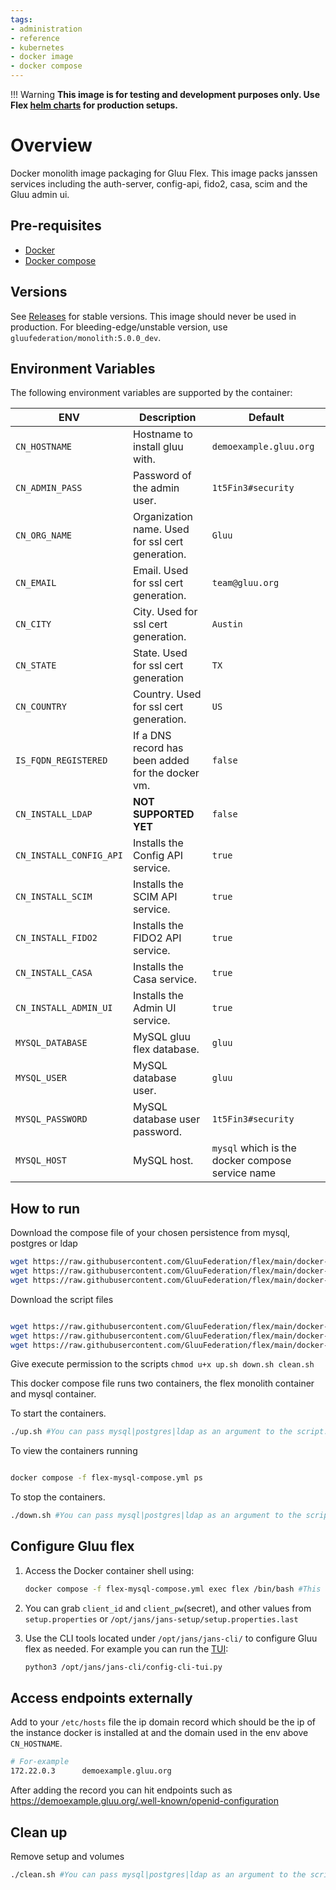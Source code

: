 ```yaml
---
tags:
- administration
- reference
- kubernetes
- docker image
- docker compose
---
```



!!! Warning 
    **This image is for testing and development purposes only. Use Flex [helm charts](https://github.com/GluuFederation/flex/tree/main/charts/gluu) for production setups.**

# Overview

Docker monolith image packaging for Gluu Flex. This image packs janssen services including the auth-server, config-api, fido2, casa, scim and the Gluu admin ui.

## Pre-requisites

- [Docker](https://docs.docker.com/install)
- [Docker compose](https://docs.docker.com/compose/install/)

## Versions

See [Releases](https://github.com/GluuFederation/docker-flex-monolith/releases) for stable versions. This image should never be used in production.
For bleeding-edge/unstable version, use `gluufederation/monolith:5.0.0_dev`.

## Environment Variables

The following environment variables are supported by the container:

| ENV                     | Description                                       | Default                                          |
|-------------------------|---------------------------------------------------|--------------------------------------------------|
| `CN_HOSTNAME`           | Hostname to install gluu with.                    | `demoexample.gluu.org`                           |
| `CN_ADMIN_PASS`         | Password of the admin user.                       | `1t5Fin3#security`                               |
| `CN_ORG_NAME`           | Organization name. Used for ssl cert generation.  | `Gluu`                                           |
| `CN_EMAIL`              | Email. Used for ssl cert generation.              | `team@gluu.org`                               |
| `CN_CITY`               | City. Used for ssl cert generation.               | `Austin`                                         |
| `CN_STATE`              | State. Used for ssl cert generation               | `TX`                                             |
| `CN_COUNTRY`            | Country. Used for ssl cert generation.            | `US`                                             |
| `IS_FQDN_REGISTERED`    | If a DNS record has been added for the docker vm. | `false`                                          |
| `CN_INSTALL_LDAP`       | **NOT SUPPORTED YET**                             | `false`                                          |
| `CN_INSTALL_CONFIG_API` | Installs the Config API service.                  | `true`                                           |
| `CN_INSTALL_SCIM`       | Installs the SCIM  API service.                   | `true`                                           |
| `CN_INSTALL_FIDO2`      | Installs the FIDO2 API service.                   | `true`                                           |
| `CN_INSTALL_CASA`       | Installs the Casa service.                        | `true`                                           |
| `CN_INSTALL_ADMIN_UI`   | Installs the Admin UI service.                    | `true`                                           |
| `MYSQL_DATABASE`        | MySQL gluu flex database.                         | `gluu`                                           |
| `MYSQL_USER`            | MySQL database user.                              | `gluu`                                           |
| `MYSQL_PASSWORD`        | MySQL database user password.                     | `1t5Fin3#security`                               |
| `MYSQL_HOST`            | MySQL host.                                       | `mysql` which is the docker compose service name |



## How to run

Download the compose file of your chosen persistence from mysql, postgres or ldap 

```bash
wget https://raw.githubusercontent.com/GluuFederation/flex/main/docker-flex-monolith/flex-mysql-compose.yml 
wget https://raw.githubusercontent.com/GluuFederation/flex/main/docker-flex-monolith/flex-postgres-compose.yml 
wget https://raw.githubusercontent.com/GluuFederation/flex/main/docker-flex-monolith/flex-ldap-compose.yml 
```

Download the script files 

```bash

wget https://raw.githubusercontent.com/GluuFederation/flex/main/docker-flex-monolith/up.sh
wget https://raw.githubusercontent.com/GluuFederation/flex/main/docker-flex-monolith/down.sh
wget https://raw.githubusercontent.com/GluuFederation/flex/main/docker-flex-monolith/clean.sh
```

Give execute permission to the scripts
`chmod u+x up.sh down.sh clean.sh`

This docker compose file runs two containers, the flex monolith container and mysql container.

To start the containers.

```bash
./up.sh #You can pass mysql|postgres|ldap as an argument to the script. If you don't pass any, it will default to mysql.
```

To view the containers running

```bash

docker compose -f flex-mysql-compose.yml ps
```

To stop the containers.

```bash
./down.sh #You can pass mysql|postgres|ldap as an argument to the script. If you don't pass any, it will default to mysql.
```

## Configure Gluu flex

1. Access the Docker container shell using:

    ```bash
    docker compose -f flex-mysql-compose.yml exec flex /bin/bash #This opens a bash terminal in the running container
    ```

2. You can grab `client_id` and `client_pw`(secret), and other values from `setup.properties` or `/opt/jans/jans-setup/setup.properties.last`

3. Use the CLI tools located under `/opt/jans/jans-cli/` to configure Gluu flex as needed. For example you can run the [TUI](https://docs.jans.io/head/admin/config-guide/config-tools/jans-tui/):
    ```bash
    python3 /opt/jans/jans-cli/config-cli-tui.py
    ```

## Access endpoints externally

Add to your `/etc/hosts` file the ip domain record which should be the ip of the instance docker is installed at and the domain used in the env above `CN_HOSTNAME`.

```bash
# For-example
172.22.0.3      demoexample.gluu.org
```

After adding the record you can hit endpoints such as https://demoexample.gluu.org/.well-known/openid-configuration


## Clean up

Remove setup and volumes

```bash
./clean.sh #You can pass mysql|postgres|ldap as an argument to the script. If you don't pass any, it will default to mysql.
```

